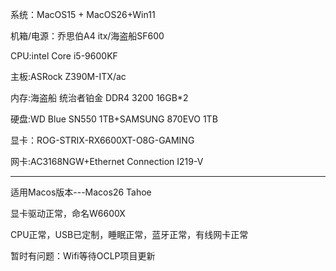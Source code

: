 系统：MacOS15 + MacOS26+Win11

机箱/电源：乔思伯A4 itx/海盗船SF600

CPU:intel Core i5-9600KF

主板:ASRock Z390M-ITX/ac

内存:海盗船 统治者铂金 DDR4 3200 16GB*2

硬盘:WD Blue SN550 1TB+SAMSUNG 870EVO 1TB

显卡：ROG-STRIX-RX6600XT-O8G-GAMING

网卡:AC3168NGW+Ethernet Connection  I219-V

-----------------------------------------------
适用Macos版本---Macos26 Tahoe

显卡驱动正常，命名W6600X

CPU正常，USB已定制，睡眠正常，蓝牙正常，有线网卡正常

暂时有问题：Wifi等待OCLP项目更新
